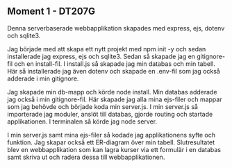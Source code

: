 ## Moment 1 - DT207G

Denna serverbaserade webbapplikation skapades med express, ejs, dotenv och sqlite3. 

Jag började med att skapa ett nytt projekt med npm init -y och sedan installerade jag express, ejs och sqlite3.
Sedan så skapade jag en gitignore-fil och en install-fil. I install.js så skapade jag min databas och min tabell. 
Här så installerade jag även dotenv och skapade en .env-fil som jag också adderade i min gitignore. 

Jag skapade min db-mapp och körde node install. Min databas adderade jag också i min gitignore-fil.
Här skapade jag alla mina ejs-filer och mappar som jag behövde och började koda min server.js. I min server.js så importerade jag moduler, anslöt till databas, gjorde routing och startade applikationen. I terminalen så körde jag node server. 

 I min server.js samt mina ejs-filer så kodade jag applikationens syfte och funktion. Jag skapar också ett ER-diagram över min tabell. Slutresultatet blev en webbapplikation som kan lagra kurser via ett formulär i en databas samt skriva ut och radera dessa till webbapplikationen.
